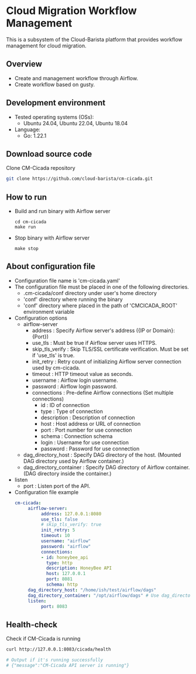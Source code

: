 # Cloud Migration Workflow Management
This is a subsystem of the Cloud-Barista platform that provides workflow management for cloud migration.

## Overview

* Create and management workflow through Airflow.
* Create workflow based on gusty.

## Development environment
* Tested operating systems (OSs):
    * Ubuntu 24.04, Ubuntu 22.04, Ubuntu 18.04
* Language:
    * Go: 1.22.1

## Download source code

Clone CM-Cicada repository

```bash
git clone https://github.com/cloud-barista/cm-cicada.git
```

## How to run

* Build and run binary with Airflow server
   ```shell
   cd cm-cicada
   make run
   ```

* Stop binary with Airflow server
   ```shell
   make stop
   ```

## About configuration file
- Configuration file name is 'cm-cicada.yaml'
- The configuration file must be placed in one of the following directories.
    - .cm-cicada/conf directory under user's home directory
    - 'conf' directory where running the binary
    - 'conf' directory where placed in the path of 'CMCICADA_ROOT' environment variable
- Configuration options
    - airflow-server
        - address : Specify Airflow server's address ({IP or Domain}:{Port})
        - use_tls : Must be true if Airflow server uses HTTPS.
        - skip_tls_verify : Skip TLS/SSL certificate verification. Must be set if 'use_tls' is true.
        - init_retry : Retry count of initializing Airflow server connection used by cm-cicada.
        - timeout : HTTP timeout value as seconds.
        - username : Airflow login username.
        - password : Airflow login password.
        - connections : Pre-define Airflow connections (Set multiple connections)
          - id : ID of connection
          - type : Type of connection
          - description : Description of connection
          - host : Host address or URL of connection
          - port : Port number for use connection
          - schema : Connection schema
          - login : Username for use connection
          - password : Password for use connection
    - dag_directory_host : Specify DAG directory of the host. (Mounted DAG directory used by Airflow container.)
    - dag_directory_container : Specify DAG directory of Airflow container. (DAG directory inside the container.)
- listen
    - port : Listen port of the API.
- Configuration file example
  ```yaml
  cm-cicada:
       airflow-server:
            address: 127.0.0.1:8080
            use_tls: false
            # skip_tls_verify: true
            init_retry: 5
            timeout: 10
            username: "airflow"
            password: "airflow"
            connections:
            - id: honeybee_api
              type: http
              description: HoneyBee API
              host: 127.0.0.1
              port: 8081
              schema: http
       dag_directory_host: "/home/ish/test/airflow/dags"
       dag_directory_container: "/opt/airflow/dags" # Use dag_directory_host for dag_directory_container, if this value is empty
       listen:
            port: 8083
  ```

## Health-check

Check if CM-Cicada is running

```bash
curl http://127.0.0.1:8083/cicada/health

# Output if it's running successfully
# {"message":"CM-Cicada API server is running"}
```
